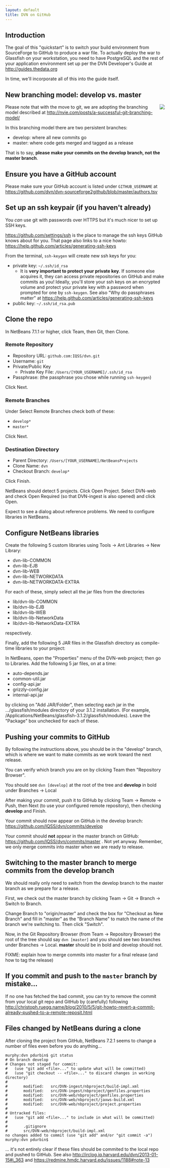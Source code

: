 ```yaml
---
layout: default
title: DVN on GitHub
---
```

## Introduction

The goal of this "quickstart" is to switch your build environment from SourceForge to GitHub to produce a war file. To actually deploy the war to Glassfish on your workstation, you need to have PostgreSQL and the rest of your application environment set up per the DVN Developer's Guide at http://guides.thedata.org

In time, we'll incorporate all of this into the guide itself.

## New branching model: develop vs. master

<a href="http://nvie.com/posts/a-successful-git-branching-model/"><img src="master-develop.png" align="right" ></a>

Please note that with the move to git, we are adopting the branching model described at http://nvie.com/posts/a-successful-git-branching-model/

In this branching model there are two persistent branches:

- develop: where all new commits go
- master: where code gets merged and tagged as a release

That is to say, **please make your commits on the develop branch, not the master branch**. 

## Ensure you have a GitHub account

Please make sure your GitHub account is listed under `GITHUB_USERNAME` at https://github.com/dvn/dvn-sourceforge2github/blob/master/authors.tsv

## Set up an ssh keypair (if you haven't already)

You *can* use git with passwords over HTTPS but it's much nicer to set up SSH keys.

https://github.com/settings/ssh is the place to manage the ssh keys GitHub knows about for you. That page also links to a nice howto: https://help.github.com/articles/generating-ssh-keys

From the terminal, `ssh-keygen` will create new ssh keys for you:

- private key: `~/.ssh/id_rsa` 
    - It is **very important to protect your private key**. If someone else acquires it, they can access private repositories on GitHub and make commits as you! Ideally, you'll store your ssh keys on an encrypted volume and protect your private key with a password when prompted for one by `ssh-keygen`. See also "Why do passphrases matter" at https://help.github.com/articles/generating-ssh-keys
- public key: `~/.ssh/id_rsa.pub`

## Clone the repo

In NetBeans 7.1.1 or higher, click Team, then Git, then Clone.

### Remote Repository

- Repository URL: `github.com:IQSS/dvn.git`
- Username: `git`
- Private/Public Key
    - Private Key File: `/Users/[YOUR_USERNAME]/.ssh/id_rsa`
- Passphrase: (the passphrase you chose while running `ssh-keygen`) 

Click Next.

### Remote Branches

Under Select Remote Branches check both of these:

- `develop*`
- `master*`

Click Next.

### Destination Directory

- Parent Directory: `/Users/[YOUR_USERNAME]/NetBeansProjects`
- Clone Name: `dvn`
- Checkout Branch: `develop*`

Click Finish.

NetBeans should detect 5 projects. Click Open Project. Select DVN-web and check Open Required (so that DVN-ingest is also opened) and click Open.

Expect to see a dialog about reference problems. We need to configure libraries in NetBeans.

## Configure NetBeans libraries

Create the following 5 custom libraries using Tools -> Ant Libraries -> New Library:

- dvn-lib-COMMON
- dvn-lib-EJB
- dvn-lib-WEB
- dvn-lib-NETWORKDATA
- dvn-lib-NETWORKDATA-EXTRA

For each of these, simply select all the jar files from the directories

- lib/dvn-lib-COMMON
- lib/dvn-lib-EJB
- lib/dvn-lib-WEB
- lib/dvn-lib-NetworkData
- lib/dvn-lib-NetworkData-EXTRA

respectively.

Finally, add the following 5 JAR files in the Glassfish directory as compile-time libraries to your project:

In NetBeans, open the "Properties" menu of the DVN-web project; then go to Libraries. Add the following 5 jar files, on at a time:
 
- auto-depends.jar
- common-util.jar
- config-api.jar
- grizzly-config.jar
- internal-api.jar

by clicking on "Add JAR/Folder", then selecting each jar in the .../glassfish/modules directory of your 3.1.2 installation. (For example, /Applications/NetBeans/glassfish-3.1.2/glassfish/modules). Leave the "Package" box unchecked for each of these. 

## Pushing your commits to GitHub

By following the instructions above, you should be in the "develop" branch, which is where we want to make commits as we work toward the next release.

You can verify which branch you are on by clicking Team then "Repository Browser".

You should see `dvn [develop]` at the root of the tree and **develop** in bold under Branches -> Local

After making your commit, push it to GitHub by clicking Team -> Remote -> Push, then Next (to use your configured remote repository), then checking **develop** and Finish.

Your commit should now appear on GitHub in the develop branch: https://github.com/IQSS/dvn/commits/develop

Your commit should **not** appear in the master branch on GitHub: https://github.com/IQSS/dvn/commits/master  . Not yet anyway. Remember, we only merge commits into master when we are ready to release.

## Switching to the master branch to merge commits from the develop branch

We should really only need to switch from the develop branch to the master branch as we prepare for a release.

First, we check out the master branch by clicking Team -> Git -> Branch -> Switch to Branch.

Change Branch to "origin/master" and check the box for "Checkout as New Branch" and fill in "master" as the "Branch Name" to match the name of the branch we're switching to. Then click "Switch".

Now, in the Git Repository Browser (from Team -> Repository Browser) the root of the tree should say `dvn [master]` and you should see two branches under Branches -> Local. **master** should be in bold and develop should not.

FIXME: explain how to merge commits into master for a final release (and how to tag the release)

## If you commit and push to the `master` branch by mistake...

If no one has fetched the bad commit, you can try to remove the commit from your local git repo and GitHub by (carefully) following http://christoph.ruegg.name/blog/2010/5/5/git-howto-revert-a-commit-already-pushed-to-a-remote-reposit.html

## Files changed by NetBeans during a clone

After cloning the project from GitHub, NetBeans 7.2.1 seems to change a number of files even before you do anything...

    murphy:dvn pdurbin$ git status
    # On branch develop
    # Changes not staged for commit:
    #   (use "git add <file>..." to update what will be committed)
    #   (use "git checkout -- <file>..." to discard changes in working directory)
    #
    #       modified:   src/DVN-ingest/nbproject/build-impl.xml
    #       modified:   src/DVN-ingest/nbproject/genfiles.properties
    #       modified:   src/DVN-web/nbproject/genfiles.properties
    #       modified:   src/DVN-web/nbproject/jaxws-build.xml
    #       modified:   src/DVN-web/nbproject/project.properties
    #
    # Untracked files:
    #   (use "git add <file>..." to include in what will be committed)
    #
    #       .gitignore
    #       src/DVN-web/nbproject/build-impl.xml
    no changes added to commit (use "git add" and/or "git commit -a")
    murphy:dvn pdurbin$ 

... it's not entirely clear if these files should be commited to the local repo and pushed to GitHub. See also http://irclog.iq.harvard.edu/dvn/2013-01-15#i_363 and https://redmine.hmdc.harvard.edu/issues/1188#note-13
